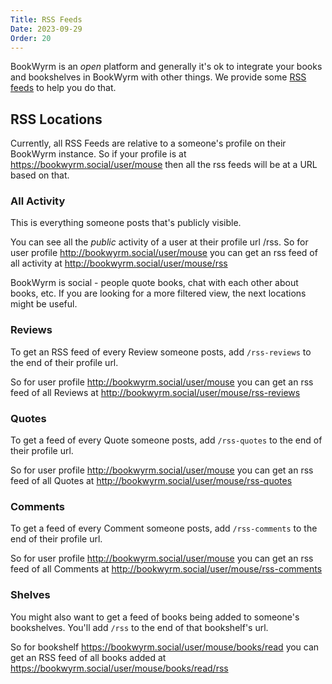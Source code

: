 ```yaml
---
Title: RSS Feeds
Date: 2023-09-29
Order: 20
---
```


BookWyrm is an _open_ platform and generally it's ok to integrate your books and bookshelves in BookWyrm with other things. We provide some [RSS feeds](https://cyber.harvard.edu/rss/rss.html) to help you do that.

## RSS Locations
Currently, all RSS Feeds are relative to a someone's profile on their BookWyrm instance. So if your profile is at https://bookwyrm.social/user/mouse then all the rss feeds will be at a URL based on that.

### All Activity
This is everything someone posts that's publicly visible.

You can see all the _public_ activity of a user at their profile url /rss. So for user profile http://bookwyrm.social/user/mouse you can get an rss feed of all activity at http://bookwyrm.social/user/mouse/rss

BookWyrm is social - people quote books, chat with each other about books, etc. If you are looking for a more filtered view, the next locations might be useful.

### Reviews
To get an RSS feed of every Review someone posts, add `/rss-reviews` to the end of their profile url.

So for user profile http://bookwyrm.social/user/mouse you can get an rss feed of all Reviews at http://bookwyrm.social/user/mouse/rss-reviews

### Quotes
To get a feed of every Quote someone posts, add `/rss-quotes` to the end of their profile url.

So for user profile http://bookwyrm.social/user/mouse you can get an rss feed of all Quotes at http://bookwyrm.social/user/mouse/rss-quotes

### Comments
To get a feed of every Comment someone posts, add `/rss-comments` to the end of their profile url.

So for user profile http://bookwyrm.social/user/mouse you can get an rss feed of all Comments at http://bookwyrm.social/user/mouse/rss-comments

### Shelves
You might also want to get a feed of books being added to someone's bookshelves. You'll add `/rss` to the end of that bookshelf's url. 

So for bookshelf https://bookwyrm.social/user/mouse/books/read you can get an RSS feed of all books added at https://bookwyrm.social/user/mouse/books/read/rss
